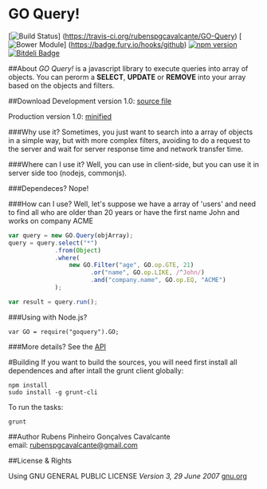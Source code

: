 GO Query!
===========
[![Build Status](https://travis-ci.org/rubenspgcavalcante/GO-Query.png?branch=master)] (https://travis-ci.org/rubenspgcavalcante/GO-Query)
[![Bower Module](https://badge.fury.io/bo/goquery.svg)] (https://badge.fury.io/hooks/github)
[![npm version](https://badge.fury.io/js/goquery.svg)](http://badge.fury.io/js/goquery)
[![Bitdeli Badge](https://d2weczhvl823v0.cloudfront.net/rubenspgcavalcante/go-query/trend.png)](https://bitdeli.com/free "Bitdeli Badge")

##About
*GO Query!* is a javascript library to execute queries into array of objects. You can perorm a **SELECT**, **UPDATE** or
**REMOVE** into your array based on the objects and filters.

##Download
Development version 1.0:
[source file](https://github.com/rubenspgcavalcante/GO-Query/raw/master/build/go-query.1.0.0.js)

Production version 1.0:
[minified](https://github.com/rubenspgcavalcante/GO-Query/raw/master/build/go-query.1.0.0.min.js)

###Why use it?
Sometimes, you just want to search into a array of objects in a simple way, but with more complex filters,
avoiding to do a request to the server and wait for server response time and network transfer time.


###Where can I use it?
Well, you can use in client-side, but you can use it in server side too (nodejs, commonjs).

###Dependeces?
Nope!

###How can I use?
Well, let's suppose we have a array of 'users' and need to find
all who are older than 20 years or have the first name John and
works on company ACME

````javascript
var query = new GO.Query(objArray);
query = query.select("*")
             .from(Object)
             .where(
                 new GO.Filter("age", GO.op.GTE, 21)
                       .or("name", GO.op.LIKE, /^John/)
                       .and("company.name", GO.op.EQ, "ACME")
             );

var result = query.run();
````

###Using with Node.js?
````node
var GO = require("goquery").GO;
````

###More details?
See the [API](https://github.com/rubenspgcavalcante/GO-Query/wiki/GO-Query!-API)

#Building
If you want to build the sources, you will need first install all dependences and after intall the grunt client
globally:
```shellscript
npm install
sudo install -g grunt-cli
```

To run the tasks:
```shellscript
grunt
```

##Author
Rubens Pinheiro Gonçalves Cavalcante  
email: [rubenspgcavalcante@gmail.com](mailto:rubenspgcavalcante@gmail.com)

##License & Rights

Using GNU GENERAL PUBLIC LICENSE *Version 3, 29 June 2007*
[gnu.org](http://www.gnu.org/copyleft/gpl.html)

